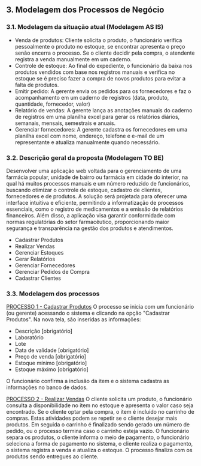 ## 3. Modelagem dos Processos de Negócio
### 3.1. Modelagem da situação atual (Modelagem AS IS)

* Venda de produtos: Cliente solicita o produto, o funcionário verifica pessoalmente o produto no estoque, se encontrar apresenta o preço senão encerra o processo. Se o cliente decidir pela compra, o atendente registra a venda manualmente em um caderno.
* Controle de estoque: Ao final do expediente, o funcionário da baixa nos produtos vendidos com base nos registros manuais e verifica no estoque se é preciso fazer a compra de novos produtos para evitar a falta de produtos. 
* Emitir pedido: A gerente envia os pedidos para os fornecedores e faz o acompanhamento em um caderno de registros (data, produto, quantidade, fornecedor, valor)
* Relatório de vendas: A gerente lança as anotações manuais do caderno de registros em uma planilha excel para gerar os relatórios diários, semanais, mensais, semestrais e anuais.
* Gerenciar fornecedores: A gerente cadastra os fornecedores em uma planilha excel com nome, endereço, telefone e e-mail de um representante e atualiza manualmente quando necessário.

### 3.2. Descrição geral da proposta (Modelagem TO BE)

Desenvolver uma aplicação web voltada para o gerenciamento de uma farmácia popular, unidade de bairro ou farmácia em cidade do interior, na qual há muitos processos manuais e um número reduzido de funcionários, buscando otimizar o controle de estoque, cadastro de clientes, fornecedores e de produtos. A solução será projetada para oferecer uma interface intuitiva e eficiente, permitindo a informatização de processos essenciais, como o registro de medicamentos e a emissão de relatórios financeiros. Além disso, a aplicação visa garantir conformidade com normas regulatórias do setor farmacêutico, proporcionando maior segurança e transparência na gestão dos produtos e atendimentos.

* Cadastrar Produtos
* Realizar Vendas
* Gerenciar Estoques
* Gerar Relatórios
* Gerenciar Fornecedores
* Gerenciar Pedidos de Compra
* Cadastrar Clientes

### 3.3. Modelagem dos processos

[PROCESSO 1 - Cadastrar Produtos](./processos/cadastrar_produtos.md "Cadastrar Produtos.")
O processo se inicia com um funcionário (ou gerente) acessando o sistema e clicando na opção "Cadastrar Produtos". Na nova tela, são inseridas as informações:
* Descrição [obrigatório]
* Laboratório
* Lote
* Data de validade [obrigatório]
* Preço de venda [obrigatório]
* Estoque mínimo [obrigatório]
* Estoque máximo [obrigatório]

O funcionário confirma a inclusão da item e o sistema cadastra as informações no banco de dados.


[PROCESSO 2 - Realizar Vendas](./processos/realizar_vendas.md "Detalhamento do Processo 2.")
O cliente solicita um produto, o funcionário consulta a disponibilidade no item no estoque e apresenta o valor caso seja encontrado. Se o cliente optar pela compra, o item é incluído no carrinho de compras. Estas atividades podem se repetir se o cliente desejar mais produtos. Em seguida o carrinho é finalizado sendo gerado um número de pedido, ou o processo termina caso o carrinho esteja vazio. O funcionário separa os produtos, o cliente informa o meio de pagamento, o funcionário seleciona a forma de pagamento no sistema, o cliente realiza o pagamento, o sistema registra a venda e atualiza o estoque. O processo finaliza com os produtos sendo entregues ao cliente.
